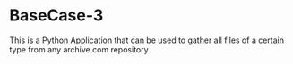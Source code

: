 # BaseCase-3
This is a Python Application that can be used to gather all files of a certain type from any archive.com repository
